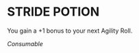 ﻿---
tags:
  - Item
  - Consumable
name: 'STRIDE POTION'
description: 'You gain a +1 bonus to your next Agility Roll.'
---

# STRIDE POTION

You gain a +1 bonus to your next Agility Roll.

*Consumable*
